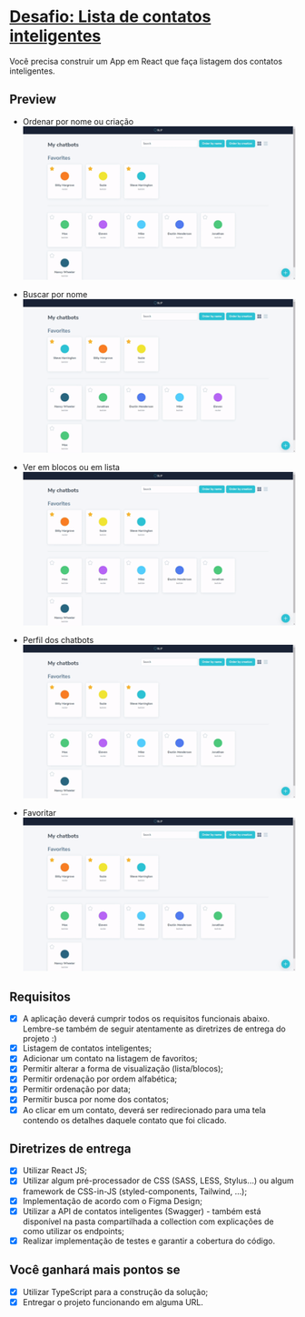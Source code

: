 # [Desafio: Lista de contatos inteligentes](https://take-blip-challenge.vercel.app/)

Você precisa construir um App em React que faça listagem dos contatos inteligentes.

## Preview

- Ordenar por nome ou criação
  ![grid view, order chatbots](/preview/grid-order.gif)

- Buscar por nome
  ![grid view, search](/preview/grid-search.gif)

- Ver em blocos ou em lista
  ![grid view, select favorites](/preview/list-order.gif)

- Perfil dos chatbots
  ![chatbot profiles](/preview/profiles.gif)

- Favoritar
  ![grid view, select favorites](/preview/grid-favorites.gif)

## Requisitos

- [x] A aplicação deverá cumprir todos os requisitos funcionais abaixo. Lembre-se também de seguir atentamente as diretrizes de entrega do projeto :)
- [x] Listagem de contatos inteligentes;
- [x] Adicionar um contato na listagem de favoritos;
- [x] Permitir alterar a forma de visualização (lista/blocos);
- [x] Permitir ordenação por ordem alfabética;
- [x] Permitir ordenação por data;
- [x] Permitir busca por nome dos contatos;
- [x] Ao clicar em um contato, deverá ser redirecionado para uma tela contendo os detalhes daquele contato que foi clicado.

## Diretrizes de entrega

- [x] Utilizar React JS;
- [x] Utilizar algum pré-processador de CSS (SASS, LESS, Stylus...) ou algum framework de CSS-in-JS (styled-components, Tailwind, …);
- [x] Implementação de acordo com o Figma Design;
- [x] Utilizar a API de contatos inteligentes (Swagger) - também está disponível na pasta compartilhada a collection com explicações de como utilizar os endpoints;
- [x] Realizar implementação de testes e garantir a cobertura do código.

## Você ganhará mais pontos se

- [x] Utilizar TypeScript para a construção da solução;
- [x] Entregar o projeto funcionando em alguma URL.
